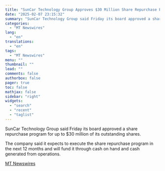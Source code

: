 ```yaml
---
title: "SunCar Technology Group Approves $30 Million Share Repurchase Program"
date: "2025-02-07 23:15:32"
summary: "SunCar Technology Group said Friday its board approved a share repurchase program for up to $30 million of its outstanding shares. The company said it expects to execute the share repurchase program in the next 12 months and will fund it through cash on hand and cash generated from operations...."
categories:
  - "MT Newswires"
lang:
  - "en"
translations:
  - "en"
tags:
  - "MT Newswires"
menu: ""
thumbnail: ""
lead: ""
comments: false
authorbox: false
pager: true
toc: false
mathjax: false
sidebar: "right"
widgets:
  - "search"
  - "recent"
  - "taglist"
---
```


SunCar Technology Group said Friday its board approved a share repurchase program for up to $30 million of its outstanding shares.

The company said it expects to execute the share repurchase program in the next 12 months and will fund it through cash on hand and cash generated from operations.

[MT Newswires](https://www.tradingview.com/news/mtnewswires.com:20250207:A3312646:0/)
